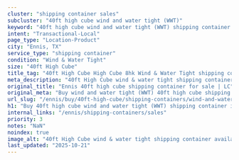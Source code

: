 ```yaml
---
cluster: "shipping container sales"
subcluster: "40ft high cube wind and water tight (WWT)"
keyword: "40ft high cube wind and water tight (WWT) shipping container for sale Ennis, TX"
intent: "Transactional-Local"
page_type: "Location-Product"
city: "Ennis, TX"
service_type: "shipping container"
condition: "Wind & Water Tight"
size: "40ft High Cube"
title_tag: "40ft High Cube High Cube 8hk Wind & Water Tight shipping container Sales in Ennis | LC Container"
meta_description: "40ft High Cube wind & water tight shipping container sales in Ennis. High cube containers with extra height. Fast delivery, competitive pricing. Serving shipping containers area. Quote ID: 2UR. Call (214) 524-4168 for your free quote today."
original_title: "Ennis 40ft high cube shipping container for sale | LC"
original_meta: "Buy wind and water tight (WWT) 40ft high cube shipping container sale with local delivery in Ennis, TX. LC Container — local Since 2003. Request a fast quote today."
url_slug: "/ennis/buy/40ft-high-cube/shipping-containers/wind-and-water-tight-wwt"
h1: "Buy 40ft high cube wind and water tight (WWT) shipping container in Ennis"
internal_links: "/ennis/shipping-containers/sales"
priority: 3
notes: "NaN"
noindex: true
image_alt: "40ft High Cube wind & water tight shipping container available for delivery in Ennis"
last_updated: "2025-10-21"
---
```


<!-- TODO: Add unique city/inventory copy, images, and internal links here. -->
